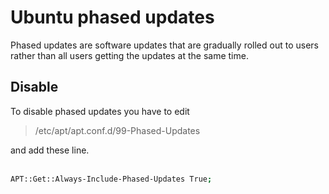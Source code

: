 # Ubuntu phased updates

Phased updates are software updates that are gradually rolled out to users rather than all users getting the updates at the same time.

## Disable

To disable phased updates you have to edit

>/etc/apt/apt.conf.d/99-Phased-Updates

and add these line.
<br></br>
```bash
APT::Get::Always-Include-Phased-Updates True;
```